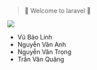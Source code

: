 > 🎈 Welcome to laravel 🎈

![](https://images-cdn.newscred.com/Zz04NjA3ZjljMjQ0ODkxMWViOWRjYzU1OGJkNjI1ZjVkZA==)

* Vũ Bảo Linh 
* Nguyễn Vân Anh 
* Nguyễn Văn Trọng
* Trần Văn Quảng  

